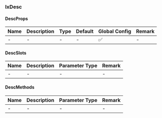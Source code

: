 ### IxDesc

#### DescProps

| Name | Description | Type | Default | Global Config | Remark |
| --- | --- | --- | --- | --- | --- |
| - | - | - | - | ✅ | - |

#### DescSlots

| Name | Description | Parameter Type | Remark |
| --- | --- | --- | --- |
| - | - | - | - |

#### DescMethods

| Name | Description | Parameter Type | Remark |
| --- | --- | --- | --- |
| - | - | - | - |
